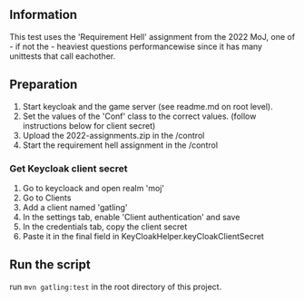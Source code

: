 ## Information
This test uses the 'Requirement Hell' assignment from the 2022 MoJ, one of - if not the - heaviest questions 
performancewise since it has many unittests that call eachother.


## Preparation
1. Start keycloak and the game server (see readme.md on root level).
2. Set the values of the 'Conf' class to the correct values. (follow instructions below for client secret)
3. Upload the 2022-assignments.zip in the /control
4. Start the requirement hell assignment in the /control

### Get Keycloak client secret
1. Go to keycloack and open realm 'moj'
2. Go to Clients
3. Add a client named 'gatling'
4. In the settings tab, enable 'Client authentication' and save
5. In the credentials tab, copy the client secret
6. Paste it in the final field in KeyCloakHelper.keyCloakClientSecret


## Run the script
run ```mvn gatling:test``` in the root directory of this project.